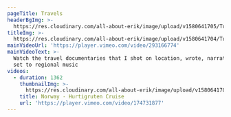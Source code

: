 ```yaml
---
pageTitle: Travels
headerBgImg: >-
  https://res.cloudinary.com/all-about-erik/image/upload/v1580641705/Travels/bamyan-banner_kxakxq.jpg
titleImg: >-
  https://res.cloudinary.com/all-about-erik/image/upload/v1580641704/Travels/travels_rcl4mu.png
mainVideoUrl: 'https://player.vimeo.com/video/293166774'
mainVideoText: >-
  Watch the travel documentaries that I shot on location, wrote, narrated, and
  set to regional music
videos:
  - duration: 1362
    thumbnailImg: >-
      https://res.cloudinary.com/all-about-erik/image/upload/v1580641704/Travels/travels_rcl4mu.png
    title: Norway - Hurtigruten Cruise
    url: 'https://player.vimeo.com/video/174731877'
---
```


